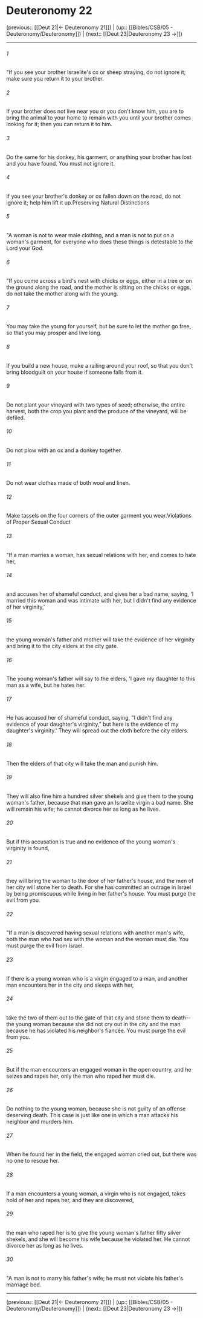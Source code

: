 # Deuteronomy 22

(previous:: [[Deut 21|← Deuteronomy 21]]) | (up:: [[Bibles/CSB/05 - Deuteronomy/Deuteronomy]]) | (next:: [[Deut 23|Deuteronomy 23 →]])

***


###### 1 
"If you see your brother Israelite's ox or sheep straying, do not ignore it; make sure you return it to your brother. 

###### 2 
If your brother does not live near you or you don't know him, you are to bring the animal to your home to remain with you until your brother comes looking for it; then you can return it to him. 

###### 3 
Do the same for his donkey, his garment, or anything your brother has lost and you have found. You must not ignore it. 

###### 4 
If you see your brother's donkey or ox fallen down on the road, do not ignore it; help him lift it up.Preserving Natural Distinctions 

###### 5 
"A woman is not to wear male clothing, and a man is not to put on a woman's garment, for everyone who does these things is detestable to the Lord your God. 

###### 6 
"If you come across a bird's nest with chicks or eggs, either in a tree or on the ground along the road, and the mother is sitting on the chicks or eggs, do not take the mother along with the young. 

###### 7 
You may take the young for yourself, but be sure to let the mother go free, so that you may prosper and live long. 

###### 8 
If you build a new house, make a railing around your roof, so that you don't bring bloodguilt on your house if someone falls from it. 

###### 9 
Do not plant your vineyard with two types of seed; otherwise, the entire harvest, both the crop you plant and the produce of the vineyard, will be defiled. 

###### 10 
Do not plow with an ox and a donkey together. 

###### 11 
Do not wear clothes made of both wool and linen. 

###### 12 
Make tassels on the four corners of the outer garment you wear.Violations of Proper Sexual Conduct 

###### 13 
"If a man marries a woman, has sexual relations with her, and comes to hate her, 

###### 14 
and accuses her of shameful conduct, and gives her a bad name, saying, 'I married this woman and was intimate with her, but I didn't find any evidence of her virginity,' 

###### 15 
the young woman's father and mother will take the evidence of her virginity and bring it to the city elders at the city gate. 

###### 16 
The young woman's father will say to the elders, 'I gave my daughter to this man as a wife, but he hates her. 

###### 17 
He has accused her of shameful conduct, saying, "I didn't find any evidence of your daughter's virginity," but here is the evidence of my daughter's virginity.' They will spread out the cloth before the city elders. 

###### 18 
Then the elders of that city will take the man and punish him. 

###### 19 
They will also fine him a hundred silver shekels and give them to the young woman's father, because that man gave an Israelite virgin a bad name. She will remain his wife; he cannot divorce her as long as he lives. 

###### 20 
But if this accusation is true and no evidence of the young woman's virginity is found, 

###### 21 
they will bring the woman to the door of her father's house, and the men of her city will stone her to death. For she has committed an outrage in Israel by being promiscuous while living in her father's house. You must purge the evil from you. 

###### 22 
"If a man is discovered having sexual relations with another man's wife, both the man who had sex with the woman and the woman must die. You must purge the evil from Israel. 

###### 23 
If there is a young woman who is a virgin engaged to a man, and another man encounters her in the city and sleeps with her, 

###### 24 
take the two of them out to the gate of that city and stone them to death--the young woman because she did not cry out in the city and the man because he has violated his neighbor's fiancée. You must purge the evil from you. 

###### 25 
But if the man encounters an engaged woman in the open country, and he seizes and rapes her, only the man who raped her must die. 

###### 26 
Do nothing to the young woman, because she is not guilty of an offense deserving death. This case is just like one in which a man attacks his neighbor and murders him. 

###### 27 
When he found her in the field, the engaged woman cried out, but there was no one to rescue her. 

###### 28 
If a man encounters a young woman, a virgin who is not engaged, takes hold of her and rapes her, and they are discovered, 

###### 29 
the man who raped her is to give the young woman's father fifty silver shekels, and she will become his wife because he violated her. He cannot divorce her as long as he lives. 

###### 30 
"A man is not to marry his father's wife; he must not violate his father's marriage bed.

***

(previous:: [[Deut 21|← Deuteronomy 21]]) | (up:: [[Bibles/CSB/05 - Deuteronomy/Deuteronomy]]) | (next:: [[Deut 23|Deuteronomy 23 →]])

